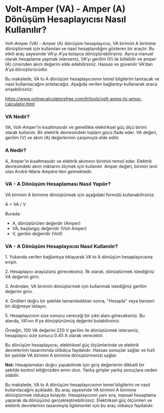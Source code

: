 Volt-Amper (VA) - Amper (A) Dönüşüm Hesaplayıcısı Nasıl Kullanılır?
===================================================================

Volt-Amper (VA) - Amper (A) dönüşüm hesaplayıcısı, VA birimini A birimine dönüştürmek için kullanılan ve nasıl hesaplandığını gösteren bir araçtır. Bu etkili araç sayesinde VA'yı A'ya kolayca dönüştürebilirsiniz. Ayrıca manuel olarak hesaplama yapmak isterseniz, VA'yı gerilim (V) ile bölebilir ve amper (A) cinsinden akım değerini elde edebilirsiniz. Hassas ve güvenilir VA'dan A'ya dönüştürücüdür.

Bu makalede, VA to A dönüşüm hesaplayıcısının temel bilgilerini tanıtacak ve nasıl kullanılacağını anlatacağız. Aşağıda verilen bağlantıyı kullanarak araca erişebilirsiniz:

<https://www.onlinecalculatorsfree.com/tr/tools/volt-amps-to-amps-calculator.html>

### VA Nedir?

VA, Volt-Amper'in kısaltmasıdır ve genellikle elektriksel güç ölçü birimi olarak kullanılır. Bir elektrik devresindeki toplam gücü ifade eder. VA değeri, gerilim (V) ve akım (A) değerlerinin çarpımıyla elde edilir.

### A Nedir?

A, Amper'in kısaltmasıdır ve elektrik akımının birimini temsil eder. Elektrik devresindeki akım miktarını ölçmek için kullanılır. Amper değeri, birimin ismi olan André-Marie Ampère'den gelmektedir.

### VA - A Dönüşüm Hesaplaması Nasıl Yapılır?

VA birimini A birimine dönüştürmek için aşağıdaki formülü kullanabilirsiniz:

A = VA / V

Burada:

- A, dönüştürülen değerdir (Amper)
- VA, başlangıç değeridir (Volt-Amper)
- V, gerilim değeridir (Volt)

### VA - A Dönüşüm Hesaplayıcısı Nasıl Kullanılır?

1\. Yukarıda verilen bağlantıya tıklayarak VA to A dönüşüm hesaplayıcısına erişin.

2\. Hesaplayıcı arayüzünü göreceksiniz. İlk olarak, dönüştürmek istediğiniz VA değerini girin.

3\. Ardından, VA birimini dönüştürmek için kullanmak istediğiniz gerilim değerini girin.

4\. Girdileri doğru bir şekilde tamamladıktan sonra, "Hesapla" veya benzeri bir düğmeye tıklayın.

5\. Hesaplayıcının size sonucu vereceği bir çıktı alanı göreceksiniz. Bu alanda, VA'nın A'ya dönüştürülmüş değerini bulabilirsiniz.

Örneğin, 100 VA değerini 220 V gerilim ile dönüştürmek isterseniz, hesaplayıcı size sonucu 0.45 A olarak verecektir.

Bu dönüşüm hesaplayıcısı, elektriksel güç ölçümlerinde ve elektrik devrelerinin tasarımında oldukça faydalıdır. Hassas sonuçlar sağlar ve hızlı bir şekilde VA birimini A birimine dönüştürmenizi sağlar.

**Not:** Hesaplamaları doğru yapabilmek için giriş değerlerini dikkatli bir şekilde kontrol ettiğinizden emin olun. Yanlış girişler yanlış sonuçlara neden olabilir.

Bu makalede, VA to A dönüşüm hesaplayıcısının temel bilgilerini ve nasıl kullanılacağını açıkladık. Bu araç sayesinde VA birimini A birimine dönüştürmek oldukça kolaydır. Hesaplayıcının yanı sıra, manuel hesaplama yaparak da dönüşümü gerçekleştirebilirsiniz. Elektriksel güç ölçümleri ve elektrik devrelerinin tasarımıyla ilgilenenler için bu araç oldukça faydalıdır.